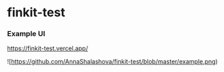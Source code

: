 # finkit-test

### Example UI
https://finkit-test.vercel.app/

![https://github.com/AnnaShalashova/finkit-test/blob/master/example.png)
